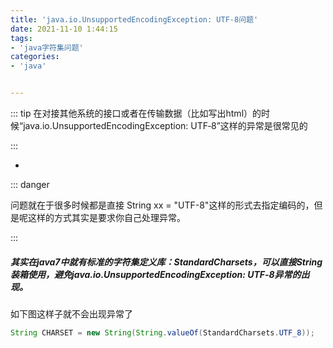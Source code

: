 ```yaml
---
title: 'java.io.UnsupportedEncodingException: UTF‐8问题'
date: 2021-11-10 1:44:15
tags:
- 'java字符集问题'
categories:
- 'java'


---
```


::: tip 在对接其他系统的接口或者在传输数据（比如写出html）的时候“java.io.UnsupportedEncodingException: UTF‐8”这样的异常是很常见的

:::

-

::: danger

问题就在于很多时候都是直接 String xx  = "UTF-8"这样的形式去指定编码的，但是呢这样的方式其实是要求你自己处理异常。 

::: 

##### 其实在java7中就有标准的字符集定义库：StandardCharsets，可以直接String装箱使用，避免java.io.UnsupportedEncodingException: UTF‐8异常的出现。

如下图这样子就不会出现异常了

```java
String CHARSET = new String(String.valueOf(StandardCharsets.UTF_8));
```


